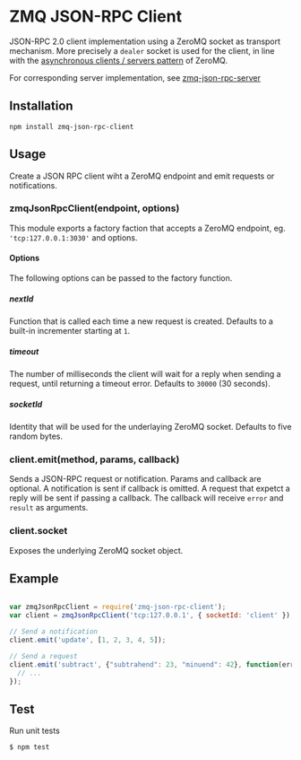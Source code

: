 # ZMQ JSON-RPC Client

JSON-RPC 2.0 client implementation using a ZeroMQ socket as transport mechanism. 
More precisely a `dealer` socket is used for the client, in line with the [asynchronous clients / servers pattern](http://zguide.zeromq.org/page:all#The-Asynchronous-Client-Server-Pattern)
of ZeroMQ.

For corresponding server implementation, see [zmq-json-rpc-server](https://github.com/claudijo/zmq-json-rpc-server)

## Installation

```
npm install zmq-json-rpc-client
```

## Usage

Create a JSON RPC client wiht a ZeroMQ endpoint and emit requests or 
notifications.

### zmqJsonRpcClient(endpoint, options)

This module exports a factory faction that accepts a ZeroMQ endpoint, eg. 
`'tcp:127.0.0.1:3030'` and options. 

#### Options

The following options can be passed to the factory function.

##### nextId

Function that is called each time a new request is created. Defaults to a 
built-in incrementer starting at `1`.

##### timeout

The number of milliseconds the client will wait for a reply when sending a 
request, until returning a timeout error. Defaults to `30000` (30 seconds).

##### socketId

Identity that will be used for the underlaying ZeroMQ socket. Defaults to five 
random bytes.

### client.emit(method, params, callback)

Sends a JSON-RPC request or notification. Params and callback are optional. A 
notification is sent if callback is omitted. A request that expetct a reply
will be sent if passing a callback. The callback will receive `error` and  
`result` as arguments.

### client.socket

Exposes the underlying ZeroMQ socket object.

## Example

```js

var zmqJsonRpcClient = require('zmq-json-rpc-client');
var client = zmqJsonRpcClient('tcp:127.0.0.1', { socketId: 'client' });

// Send a notification
client.emit('update', [1, 2, 3, 4, 5]);  

// Send a request
client.emit('subtract', {"subtrahend": 23, "minuend": 42}, function(err, result) {
  // ...
});

```

## Test

Run unit tests

`$ npm test`




